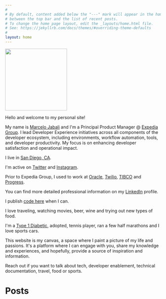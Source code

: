 ```yaml
---
#
# By default, content added below the "---" mark will appear in the home page
# between the top bar and the list of recent posts.
# To change the home page layout, edit the _layouts/home.html file.
# See: https://jekyllrb.com/docs/themes/#overriding-theme-defaults
#
layout: home
---
```


<img src="/assets/images/mountain_profile_circle.png" width=200>

Hello and welcome to my personal site!

My name is <a href="https://twitter.com/mjabali">Marcelo Jabali</a> and I'm a Principal Product Manager @ <a href="https://www.expediagroup.com">Expedia Group</a>. I lead Developer Experience initiatives across all components of the developer ecosystem, including environments, workflow automation, tools, and developer productivity. My focus is on enhancing developer satisfaction and operational impact.

I live in <a href="https://en.wikipedia.org/wiki/San_Diego">San Diego, CA</a>.

I'm active on <a href="https://www.twitter.com/mjabali">Twitter</a> and <a href ="https://www.instagram.com/marcelojabali">Instagram</a>.

Prior to Expedia Group, I used to work at <a href="https://www.oracle.com">Oracle</a>, <a href="https://www.twilio.com/authy">Twilio</a>, <a href="https://www.tibco.com">TIBCO</a> and <a href="https://www.progress.com">Progress</a>.

You can find more detailed professional information on my <a href="https://www.linkedin.com/in/jabali/">LinkedIn</a> profile.

I publish <a href="https://github.com/mjabali">code here</a> when I can.

I love traveling, watching movies, beer, wine and trying out new types of food.

I'm a <a href="http://www.diabetes.org/diabetes-basics/type-1/">Type 1 Diabetic</a>, adopted, tennis player, ran a few half marathons and I love sports cars.

This website is my canvas, a space where I paint a picture of my life and passions. It's a platform where I can engage with you, share my knowledge and experiences, and hopefully, provide a source of inspiration and information.

Reach out if you want to talk about tech, developer enablement, technical documentation, travel, food or sports.

# Posts
